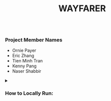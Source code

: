 <h1 align="center">WAYFARER</h1>



<br><br>
### Project Member Names
- Ornie Payer
- Eric Zhang
- Tien Minh Tran
- Kenny Pang
- Naser Shabbir


</details> <details> <summary> <h3> How to Locally Run: </h2></summary>

Clone the repository:

```bash
https://github.com/Orniepay/WAYFARER.git
```

In the Terminal:

```bash
python main_menu.py
```
